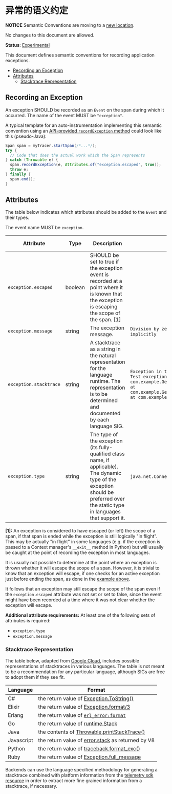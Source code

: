 # 异常的语义约定

**NOTICE** Semantic Conventions are moving to a
[new location](http://github.com/open-telemetry/semantic-conventions).

No changes to this document are allowed.

**Status**: [Experimental](../../document-status.md)

This document defines semantic conventions for recording application exceptions.

<!-- toc -->

- [Recording an Exception](#recording-an-exception)
- [Attributes](#attributes)
  - [Stacktrace Representation](#stacktrace-representation)

<!-- tocstop -->

## Recording an Exception

An exception SHOULD be recorded as an `Event` on the span during which it
occurred. The name of the event MUST be `"exception"`.

A typical template for an auto-instrumentation implementing this semantic
convention using an
[API-provided `recordException` method](../api.md#record-exception) could look
like this (pseudo-Java):

```java
Span span = myTracer.startSpan(/*...*/);
try {
  // Code that does the actual work which the Span represents
} catch (Throwable e) {
  span.recordException(e, Attributes.of("exception.escaped", true));
  throw e;
} finally {
  span.end();
}
```

## Attributes

The table below indicates which attributes should be added to the `Event` and
their types.

<!-- semconv trace-exception -->

The event name MUST be `exception`.

| Attribute              | Type    | Description                                                                                                                                                                         | Examples                                                                                                                                                                                                                                                     | Requirement Level |
| ---------------------- | ------- | ----------------------------------------------------------------------------------------------------------------------------------------------------------------------------------- | ------------------------------------------------------------------------------------------------------------------------------------------------------------------------------------------------------------------------------------------------------------ | ----------------- |
| `exception.escaped`    | boolean | SHOULD be set to true if the exception event is recorded at a point where it is known that the exception is escaping the scope of the span. [1]                                     |                                                                                                                                                                                                                                                              | Recommended       |
| `exception.message`    | string  | The exception message.                                                                                                                                                              | `Division by zero`; `Can't convert 'int' object to str implicitly`                                                                                                                                                                                           | See below         |
| `exception.stacktrace` | string  | A stacktrace as a string in the natural representation for the language runtime. The representation is to be determined and documented by each language SIG.                        | `Exception in thread "main" java.lang.RuntimeException: Test exception\n at com.example.GenerateTrace.methodB(GenerateTrace.java:13)\n at com.example.GenerateTrace.methodA(GenerateTrace.java:9)\n at com.example.GenerateTrace.main(GenerateTrace.java:5)` | Recommended       |
| `exception.type`       | string  | The type of the exception (its fully-qualified class name, if applicable). The dynamic type of the exception should be preferred over the static type in languages that support it. | `java.net.ConnectException`; `OSError`                                                                                                                                                                                                                       | See below         |

**[1]:** An exception is considered to have escaped (or left) the scope of a
span, if that span is ended while the exception is still logically "in flight".
This may be actually "in flight" in some languages (e.g. if the exception is
passed to a Context manager's `__exit__` method in Python) but will usually be
caught at the point of recording the exception in most languages.

It is usually not possible to determine at the point where an exception is
thrown whether it will escape the scope of a span. However, it is trivial to
know that an exception will escape, if one checks for an active exception just
before ending the span, as done in the [example above](#recording-an-exception).

It follows that an exception may still escape the scope of the span even if the
`exception.escaped` attribute was not set or set to false, since the event might
have been recorded at a time where it was not clear whether the exception will
escape.

**Additional attribute requirements:** At least one of the following sets of
attributes is required:

- `exception.type`
- `exception.message`
<!-- endsemconv -->

### Stacktrace Representation

The table below, adapted from [Google Cloud][gcp-error-reporting], includes
possible representations of stacktraces in various languages. The table is not
meant to be a recommendation for any particular language, although SIGs are free
to adopt them if they see fit.

| Language   | Format                                                             |
| ---------- | ------------------------------------------------------------------ |
| C#         | the return value of [Exception.ToString()][csharp-stacktrace]      |
| Elixir     | the return value of [Exception.format/3][elixir-stacktrace]        |
| Erlang     | the return value of [`erl_error:format`][erlang-stacktrace]        |
| Go         | the return value of [runtime.Stack][go-stacktrace]                 |
| Java       | the contents of [Throwable.printStackTrace()][java-stacktrace]     |
| Javascript | the return value of [error.stack][js-stacktrace] as returned by V8 |
| Python     | the return value of [traceback.format_exc()][python-stacktrace]    |
| Ruby       | the return value of [Exception.full_message][ruby-full-message]    |

Backends can use the language specified methodology for generating a stacktrace
combined with platform information from the [telemetry sdk
resource][telemetry-sdk-resource] in order to extract more fine grained
information from a stacktrace, if necessary.

[gcp-error-reporting]:
  https://cloud.google.com/error-reporting/reference/rest/v1beta1/projects.events/report
[java-stacktrace]:
  https://docs.oracle.com/javase/7/docs/api/java/lang/Throwable.html#printStackTrace%28%29
[python-stacktrace]:
  https://docs.python.org/3/library/traceback.html#traceback.format_exc
[js-stacktrace]: https://v8.dev/docs/stack-trace-api
[ruby-full-message]:
  https://ruby-doc.org/core-2.7.1/Exception.html#method-i-full_message
[csharp-stacktrace]:
  https://docs.microsoft.com/en-us/dotnet/api/system.exception.tostring
[go-stacktrace]: https://pkg.go.dev/runtime/debug#Stack
[telemetry-sdk-resource]:
  ../../resource/semantic_conventions/README.md#telemetry-sdk
[erlang-stacktrace]:
  https://www.erlang.org/doc/man/erl_error.html#format_exception-3
[elixir-stacktrace]: https://hexdocs.pm/elixir/1.14.3/Exception.html#format/3
